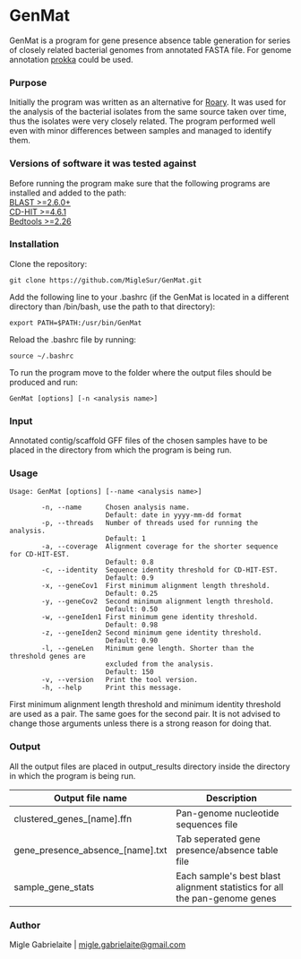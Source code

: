 # GenMat

GenMat is a program for gene presence absence table generation for series of closely related bacterial genomes from annotated FASTA file. For genome annotation [prokka](https://github.com/tseemann/prokka) could be used.

### Purpose

Initially the program was written as an alternative for [Roary](http://sanger-pathogens.github.io/Roary/). It was used for the analysis of the bacterial isolates from the same source taken over time, thus the isolates were very closely related. The program performed well even with minor differences between samples and managed to identify them. 

### Versions of software it was tested against

Before running the program make sure that the following programs are installed and added to the path: <br/>
[BLAST >=2.6.0+](https://blast.ncbi.nlm.nih.gov/Blast.cgi?CMD=Web&PAGE_TYPE=BlastDocs&DOC_TYPE=Download) <br/>
[CD-HIT >=4.6.1](http://weizhongli-lab.org/cd-hit/) <br/>
[Bedtools >=2.26](http://bedtools.readthedocs.io/en/latest/) <br/>

### Installation

Clone the repository:
```shell
git clone https://github.com/MigleSur/GenMat.git
```

Add the following line to your .bashrc (if the GenMat is located in a different directory than /bin/bash, use the path to that directory):
```shell
export PATH=$PATH:/usr/bin/GenMat
```

Reload the .bashrc file by running:
```shell
source ~/.bashrc
```

To run the program move to the folder where the output files should be produced and run:
```
GenMat [options] [-n <analysis name>]
```

### Input

Annotated contig/scaffold GFF files of the chosen samples have to be placed in the directory from which the program is being run. 

### Usage

```
Usage: GenMat [options] [--name <analysis name>]

        -n, --name      Chosen analysis name.
                        Default: date in yyyy-mm-dd format
        -p, --threads   Number of threads used for running the analysis.
                        Default: 1
        -a, --coverage  Alignment coverage for the shorter sequence for CD-HIT-EST.
                        Default: 0.8
        -c, --identity  Sequence identity threshold for CD-HIT-EST.
                        Default: 0.9
        -x, --geneCov1  First minimum alignment length threshold.
                        Default: 0.25
        -y, --geneCov2  Second minimum alignment length threshold.
                        Default: 0.50
        -w, --geneIden1 First minimum gene identity threshold.
                        Default: 0.98
        -z, --geneIden2 Second minimum gene identity threshold.
                        Default: 0.90
        -l, --geneLen   Minimum gene length. Shorter than the threshold genes are
                        excluded from the analysis.
                        Default: 150
        -v, --version   Print the tool version.
        -h, --help      Print this message.
```
First minimum alignment length threshold and minimum identity threshold are used as a pair. The same goes for the second pair. It is not advised to change those arguments unless there is a strong reason for doing that.

### Output

All the output files are placed in output_results directory inside the directory in which the program is being run. <br/>

Output file name | Description
------------ | -------------
clustered_genes_[name].ffn | Pan-genome nucleotide sequences file
gene_presence_absence_[name].txt | Tab seperated gene presence/absence table file
sample_gene_stats | Each sample's best blast alignment statistics for all the pan-genome genes

### Author

Migle Gabrielaite | migle.gabrielaite@gmail.com

